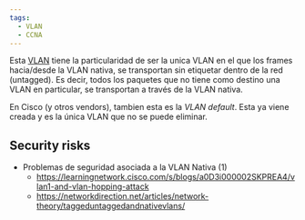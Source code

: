 ```yaml
---
tags:
  - VLAN
  - CCNA
---
```

Esta [VLAN](VLAN.md) tiene la particularidad de ser la unica VLAN en el que los frames hacia/desde la VLAN nativa, se transportan sin etiquetar dentro de la red (untagged). Es decir, todos los paquetes que no tiene como destino una VLAN en particular, se transportan a través de la VLAN nativa. 


En Cisco (y otros vendors), tambien esta es la _VLAN default_. Esta ya viene creada y es la única VLAN que no se puede eliminar.  

## Security risks 
- Problemas de seguridad asociada a la VLAN Nativa (1)
	- https://learningnetwork.cisco.com/s/blogs/a0D3i000002SKPREA4/vlan1-and-vlan-hopping-attack
	- https://networkdirection.net/articles/network-theory/taggeduntaggedandnativevlans/